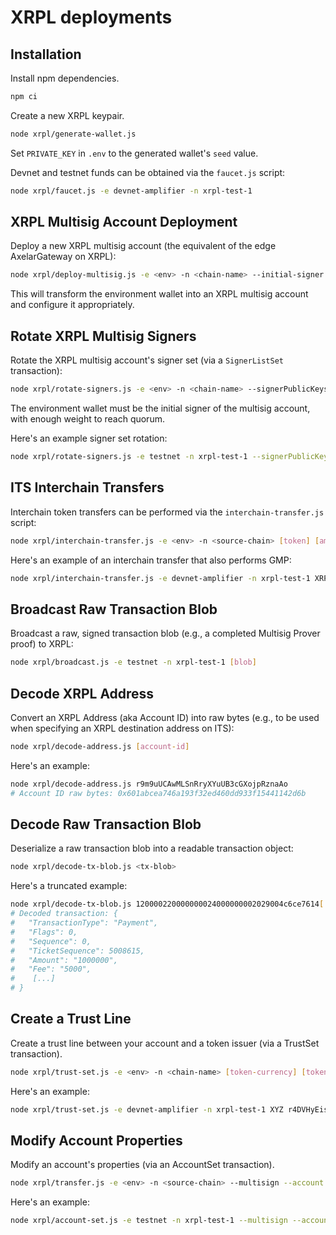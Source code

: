 
# XRPL deployments

## Installation

Install npm dependencies.

```sh
npm ci
```

Create a new XRPL keypair.

```bash
node xrpl/generate-wallet.js
```

Set `PRIVATE_KEY` in `.env` to the generated wallet's `seed` value.

Devnet and testnet funds can be obtained via the `faucet.js` script:

```bash
node xrpl/faucet.js -e devnet-amplifier -n xrpl-test-1
```

## XRPL Multisig Account Deployment

Deploy a new XRPL multisig account (the equivalent of the edge AxelarGateway on XRPL):

```bash
node xrpl/deploy-multisig.js -e <env> -n <chain-name> --initial-signer <xrpl-address>
```

This will transform the environment wallet into an XRPL multisig account and configure it appropriately.

## Rotate XRPL Multisig Signers

Rotate the XRPL multisig account's signer set (via a `SignerListSet` transaction):

```bash
node xrpl/rotate-signers.js -e <env> -n <chain-name> --signerPublicKeys <signer-public-keys> --signerWeights <signer-weights> --quorum <quorum>
```

The environment wallet must be the initial signer of the multisig account, with enough weight to reach quorum.

Here's an example signer set rotation:

```bash
node xrpl/rotate-signers.js -e testnet -n xrpl-test-1 --signerPublicKeys 028E425D6F75EC61C8568B7E1C29D3085E210A90A0CE6491E7A249747D34431F6C 02D904B083B855A5AE1DAB39ACE60227E110E0490AAA74DE18F5806121369DBB48 02F77F629E38433F6D2CE5EE46B7E8E1724444163FB08B99CF2C1B117A0E8578F1 0285737FE8BA5D8E8F2A10CB39E814D5E72DADF8FF05BDFABCCF1EF20C51279EC8 --signerWeights 1 1 1 1 --quorum 3
```

## ITS Interchain Transfers

Interchain token transfers can be performed via the `interchain-transfer.js` script:

```bash
node xrpl/interchain-transfer.js -e <env> -n <source-chain> [token] [amount] [destination-chain] [destination-address] --gas-fee-amount [gas-fee-amount] --payload [payload]
```

Here's an example of an interchain transfer that also performs GMP:

```bash
node xrpl/interchain-transfer.js -e devnet-amplifier -n xrpl-test-1 XRP 1 xrpl-evm-sidechain 0x0A90c0Af1B07f6AC34f3520348Dbfae73BDa358E --payload 0000000000000000000000000000000000000000000000000000000000000020000000000000000000000000000000000000000000000000000000000000000e474d5020776f726b7320746f6f3f000000000000000000000000000000000000
```

## Broadcast Raw Transaction Blob

Broadcast a raw, signed transaction blob (e.g., a completed Multisig Prover proof) to XRPL:

```bash
node xrpl/broadcast.js -e testnet -n xrpl-test-1 [blob]
```

## Decode XRPL Address

Convert an XRPL Address (aka Account ID) into raw bytes (e.g., to be used when specifying an XRPL destination address on ITS):

```bash
node xrpl/decode-address.js [account-id]
```

Here's an example:

```bash
node xrpl/decode-address.js r9m9uUCAwMLSnRryXYuUB3cGXojpRznaAo
# Account ID raw bytes: 0x601abcea746a193f32ed460dd933f15441142d6b
```

## Decode Raw Transaction Blob

Deserialize a raw transaction blob into a readable transaction object:

```bash
node xrpl/decode-tx-blob.js <tx-blob>
```

Here's a truncated example:

```bash
node xrpl/decode-tx-blob.js 120000220000000024000000002029004c6ce7614[...]738623034353436656239322d3732393935e1f1
# Decoded transaction: {
#   "TransactionType": "Payment",
#   "Flags": 0,
#   "Sequence": 0,
#   "TicketSequence": 5008615,
#   "Amount": "1000000",
#   "Fee": "5000",
#    [...]
# }
```

## Create a Trust Line

Create a trust line between your account and a token issuer (via a TrustSet transaction).

```bash
node xrpl/trust-set.js -e <env> -n <chain-name> [token-currency] [token-issuer-address]
```

Here's an example:

```bash
node xrpl/trust-set.js -e devnet-amplifier -n xrpl-test-1 XYZ r4DVHyEisbgQRAXCiMtP2xuz5h3dDkwqf1
```

## Modify Account Properties

Modify an account's properties (via an AccountSet transaction).

```bash
node xrpl/transfer.js -e <env> -n <source-chain> --multisign --account <account> --transferRate <transferRate> --tickSize <tickSize> --domain <domain> --flag <flag>
```

Here's an example:

```bash
node xrpl/account-set.js -e testnet -n xrpl-test-1 --multisign --account rsCPY4vwEiGogSraV9FeRZXca6gUBWZkhg --transferRate 0 --tickSize 6 --domain axelar.foundation --flag 14
```
